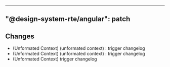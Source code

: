 ---
  "@design-system-rte/angular": patch
  ---
  
  ## Changes

- (Unformated Context) (unformated context) : trigger changelog
- (Unformated Context) (unformated context) : trigger changelog
- (Unformated Context) trigger changelog
